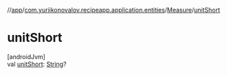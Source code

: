 //[app](../../../index.md)/[com.yuriikonovalov.recipeapp.application.entities](../index.md)/[Measure](index.md)/[unitShort](unit-short.md)

# unitShort

[androidJvm]\
val [unitShort](unit-short.md): [String](https://kotlinlang.org/api/latest/jvm/stdlib/kotlin/-string/index.html)?
